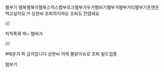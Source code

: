 햄부기 햄북햄북이햄북스딱스함부르크햄부가우가햄비기햄부거햄부가티햄부기온앤온 먹고싶어요 !!!
상현씨 조퇴하지마요 조퇴도 전염돼요

///

칙칙폭폭 벅~ 햄버거

///

#매운거 픽 금지입니다 상현씨 어제 불닭이슈로 조퇴 빌드업중

햄부기

